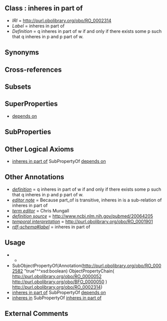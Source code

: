 
## Class : inheres in part of

 * *IRI* = http://purl.obolibrary.org/obo/RO_0002314
 * *Label* = inheres in part of
 * *Definition* = q inheres in part of w if and only if there exists some p such that q inheres in p and p part of w.

## Synonyms


## Cross-references


## Subsets


## SuperProperties

 * [depends on](../../RO/02/RO_0002502.md)

## SubProperties


## Other Logical Axioms

 * [inheres in part of](../../RO/14/RO_0002314.md) SubPropertyOf [depends on](../../RO/02/RO_0002502.md)

## Other Annotations

 * *[definition](../../IAO/15/IAO_0000115.md)* = q inheres in part of w if and only if there exists some p such that q inheres in p and p part of w.
 * *[editor note](../../IAO/16/IAO_0000116.md)* = Because part_of is transitive, inheres in is a sub-relation of inheres in part of
 * *[term editor](../../IAO/17/IAO_0000117.md)* = Chris Mungall
 * *[definition source](../../IAO/19/IAO_0000119.md)* = http://www.ncbi.nlm.nih.gov/pubmed/20064205
 * *[temporal interpretation](../../RO/00/RO_0001900.md)* = http://purl.obolibrary.org/obo/RO_0001901
 * *[rdf-schema#label](../../el/rdf-schema#label.md)* = inheres in part of

## Usage

 * -
 * SubObjectPropertyOf(Annotation(<http://purl.obolibrary.org/obo/RO_0002582> "true"^^xsd:boolean) ObjectPropertyChain( <http://purl.obolibrary.org/obo/RO_0000052> <http://purl.obolibrary.org/obo/BFO_0000050> ) <http://purl.obolibrary.org/obo/RO_0002314>)
 * [inheres in part of](../../RO/14/RO_0002314.md) SubPropertyOf [depends on](../../RO/02/RO_0002502.md)
 * [inheres in](../../RO/52/RO_0000052.md) SubPropertyOf [inheres in part of](../../RO/14/RO_0002314.md)

## External Comments

